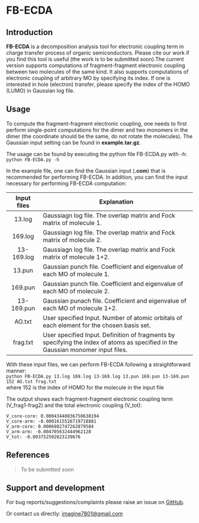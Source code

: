# FB-ECDA
## Introduction
**FB-ECDA** is a decomposition analysis tool for electronic coupling term in charge transfer process of organic semiconductors. Please cite
our work if you find this tool is useful (the work is to be submitted soon).The current version supports computations of 
fragment-fragment electronic coupling between two molecules of the same kind. It also supports computations of electronic
coupling of arbitrary MO by specifying its index. If one is interested in hole (electron) transfer, please specify the index
of the HOMO (LUMO) in Gaussian log file.

## Usage
To compute the fragment-fragment electronic coupling, one needs to first perform single-point computations for the dimer
and two monomers in the dimer (the coordinate should be the same, do not rotate the molecules). The Gaussian input setting
can be found in **example.tar.gz**.

The usage can be found by executing the python file FB-ECDA.py with -h:    
`python FB-ECDA.py -h`  

In the example file, one can find the Gaussian input (**.com**) that is recommended for performing FB-ECDA.
In addition, you can find the input necessary for performing FB-ECDA computation:

|Input files|Explanation|
| :---: | --- |
|13.log|Gaussiagn log file. The overlap matrix and Fock matrix of molecule 1.|
|169.log|Gaussiagn log file. The overlap matrix and Fock matrix of molecule 2.|
|13-169.log|Gaussiagn log file. The overlap matrix and Fock matrix of molecule 1+2.|
|13.pun|Gaussian punch file. Coefficient and eigenvalue of each MO of molecule 1.|
|169.pun|Gaussian punch file. Coefficient and eigenvalue of each MO of molecule 2.|
|13-169.pun|Gaussian punach file. Coefficient and eigenvalue of each MO of molecule 1+2.|
|AO.txt|User specified Input. Number of atomic orbitals of each element for the chosen basis set.|
|frag.txt|User specified Input. Definition of fragments by specifying the index of atoms as specified in the Gaussian monomer input files.|

With these input files, we can perform FB-ECDA following a straightforward manner:          
`python FB-ECDA.py 13.log 169.log 13-169.log 13.pun 169.pun 13-169.pun 152 AO.txt frag.txt`     
where 152 is the index of HOMO for the molecule in the input file    

The output shows each fragment-fragment electronic coupling term (V_frag1-frag2) and the total electronic coupling (V_tot):

`V_core-core: 0.00043440836750638194`  
`V_core-arm: -0.0001615526719718881`  
`V_arm-core: 0.0006802747262879584`  
`V_arm-arm: -0.004705632444962128`  
`V_tot: -0.003752502023139676`  

## References

> To be submitted soon

## Support and development
For bug reports/suggestions/complaints please raise an issue on [GitHub].

Or contact us directly: [imagine7801@gmail.com]

[GitHub]:<https://github.com/pumachu/FB-ECDA>
[imagine7801@gmail.com]:<mailto:imagine7801@gmail.com>
